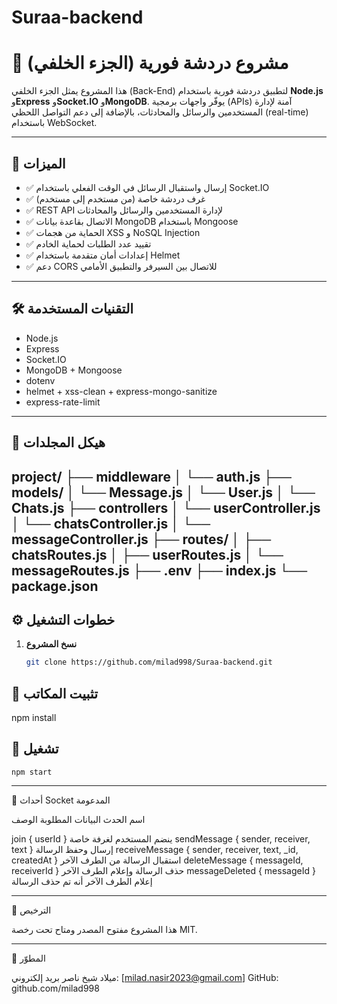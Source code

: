 # Suraa-backend
# 💬 مشروع دردشة فورية (الجزء الخلفي)

هذا المشروع يمثل الجزء الخلفي (Back-End) لتطبيق دردشة فورية باستخدام **Node.js** و**Express** و**Socket.IO** و**MongoDB**. يوفّر واجهات برمجية (APIs) آمنة لإدارة المستخدمين والرسائل والمحادثات، بالإضافة إلى دعم التواصل اللحظي (real-time) باستخدام WebSocket.

---

## 🚀 الميزات

- ✅ إرسال واستقبال الرسائل في الوقت الفعلي باستخدام Socket.IO
- ✅ غرف دردشة خاصة (من مستخدم إلى مستخدم)
- ✅ REST API لإدارة المستخدمين والرسائل والمحادثات
- ✅ الاتصال بقاعدة بيانات MongoDB باستخدام Mongoose
- ✅ الحماية من هجمات XSS و NoSQL Injection
- ✅ تقييد عدد الطلبات لحماية الخادم
- ✅ إعدادات أمان متقدمة باستخدام Helmet
- ✅ دعم CORS للاتصال بين السيرفر والتطبيق الأمامي

---

## 🛠️ التقنيات المستخدمة

- Node.js
- Express
- Socket.IO
- MongoDB + Mongoose
- dotenv
- helmet + xss-clean + express-mongo-sanitize
- express-rate-limit

---

## 📁 هيكل المجلدات
project/ 
├── middleware
│   └── auth.js
├── models/ 
│   └── Message.js 
│   └── User.js
│   └── Chats.js
├── controllers
│   └── userController.js
│   └── chatsController.js
│   └── messageController.js
├── routes/
│   ├── chatsRoutes.js
│   ├── userRoutes.js 
│   └── messageRoutes.js 
├── .env 
├── index.js
└── package.json
---

## ⚙️ خطوات التشغيل

1. **نسخ المشروع**

   ```bash
   git clone https://github.com/milad998/Suraa-backend.git

## 🔨 تثبيت المكاتب

   npm install

## 📍 تشغيل

    npm start

---

🔌 أحداث Socket المدعومة

اسم الحدث	البيانات المطلوبة	الوصف

join	{ userId }	ينضم المستخدم لغرفة خاصة
sendMessage	{ sender, receiver, text }	إرسال وحفظ الرسالة
receiveMessage	{ sender, receiver, text, _id, createdAt }	استقبال الرسالة من الطرف الآخر
deleteMessage	{ messageId, receiverId }	حذف الرسالة وإعلام الطرف الآخر
messageDeleted	{ messageId }	إعلام الطرف الآخر أنه تم حذف الرسالة



---

📄 الترخيص

هذا المشروع مفتوح المصدر ومتاح تحت رخصة MIT.


---

👤 المطوّر

ميلاد شيخ ناصر
بريد إلكتروني: [milad.nasir2023@gmail.com]
GitHub: github.com/milad998




